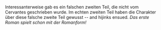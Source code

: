 Interessanterweise gab es ein falschen zweiten Teil, die nicht vom Cervantes geschrieben wurde.
Im echten zweiten Teil haben die Charakter über diese falsche zweite Teil gewusst -- and hijinks ensued.
_Das erste Roman spielt schon mit der Romanform!_